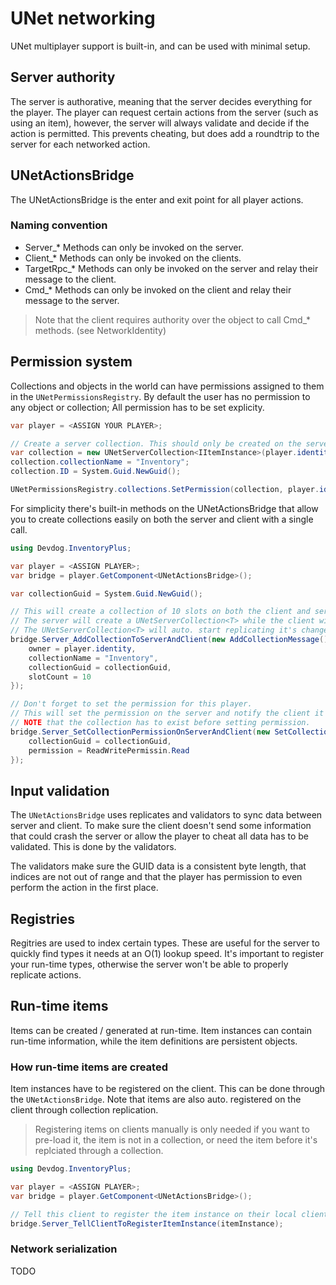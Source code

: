# UNet networking

UNet multiplayer support is built-in, and can be used with minimal setup.

## Server authority

The server is authorative, meaning that the server decides everything for the player. The player can request certain actions from the server (such as using an item), however, the server will always validate and decide if the action is permitted. This prevents cheating, but does add a roundtrip to the server for each networked action.

## UNetActionsBridge

The UNetActionsBridge is the enter and exit point for all player actions.

### Naming convention

- Server_* Methods can only be invoked on the server.
- Client_* Methods can only be invoked on the clients.
- TargetRpc_* Methods can only be invoked on the server and relay their message to the client.
- Cmd_* Methods can only be invoked on the client and relay their message to the server.

> Note that the client requires authority over the object to call Cmd_* methods. (see NetworkIdentity)

## Permission system

Collections and objects in the world can have permissions assigned to them in the `UNetPermissionsRegistry`. By default the user has no permission to any object or collection; All permission has to be set explicity.

```csharp
var player = <ASSIGN YOUR PLAYER>;

// Create a server collection. This should only be created on the server side; The client has to receive a client collection with the same ID and name.
var collection = new UNetServerCollection<IItemInstance>(player.identity, 10);
collection.collectionName = "Inventory";
collection.ID = System.Guid.NewGuid();

UNetPermissionsRegistry.collections.SetPermission(collection, player.identity, ReadWritePermission.ReadWrite);
```

For simplicity there's built-in methods on the UNetActionsBridge that allow you to create collections easily on both the server and client with a single call.

```csharp
using Devdog.InventoryPlus;

var player = <ASSIGN PLAYER>;
var bridge = player.GetComponent<UNetActionsBridge>();

var collectionGuid = System.Guid.NewGuid();

// This will create a collection of 10 slots on both the client and server.
// The server will create a UNetServerCollection<T> while the client will create a UNetClientCollection<T>.
// The UNetServerCollection<T> will auto. start replicating it's changes to the client collection.
bridge.Server_AddCollectionToServerAndClient(new AddCollectionMessage(){
	owner = player.identity,
	collectionName = "Inventory",
	collectionGuid = collectionGuid,
	slotCount = 10
});

// Don't forget to set the permission for this player.
// This will set the permission on the server and notify the client it received read permission on this collection.
// NOTE that the collection has to exist before setting permission.
bridge.Server_SetCollectionPermissionOnServerAndClient(new SetCollectionPermissionMessage(){
	collectionGuid = collectionGuid,
	permission = ReadWritePermissin.Read
});
```

## Input validation

The `UNetActionsBridge` uses replicates and validators to sync data between server and client. To make sure the client doesn't send some information that could crash the server or allow the player to cheat all data has to be validated. This is done by the validators.

The validators make sure the GUID data is a consistent byte length, that indices are not out of range and that the player has permission to even perform the action in the first place.

## Registries

Regitries are used to index certain types. These are useful for the server to quickly find types it needs at an O(1) lookup speed. It's important to register your run-time types, otherwise the server won't be able to properly replicate actions.

## Run-time items

Items can be created / generated at run-time. Item instances can contain run-time information, while the item definitions are persistent objects.

### How run-time items are created

Item instances have to be registered on the client. This can be done through the `UNetActionsBridge`. Note that items are also auto. registered on the client through collection replication.

> Registering items on clients manually is only needed if you want to pre-load it, the item is not in a collection, or need the item before it's replciated through a collection.

```csharp
using Devdog.InventoryPlus;

var player = <ASSIGN PLAYER>;
var bridge = player.GetComponent<UNetActionsBridge>();

// Tell this client to register the item instance on their local client.
bridge.Server_TellClientToRegisterItemInstance(itemInstance);
```

### Network serialization

TODO